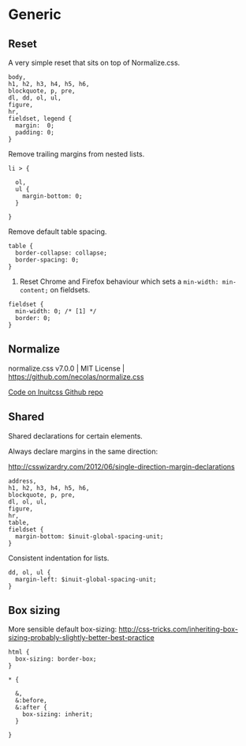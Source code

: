 # Generic

## Reset
A very simple reset that sits on top of Normalize.css.

```
body,
h1, h2, h3, h4, h5, h6,
blockquote, p, pre,
dl, dd, ol, ul,
figure,
hr,
fieldset, legend {
  margin:  0;
  padding: 0;
}
```

Remove trailing margins from nested lists.

```
li > {

  ol,
  ul {
    margin-bottom: 0;
  }

}
```

Remove default table spacing.

```
table {
  border-collapse: collapse;
  border-spacing: 0;
}
```


1. Reset Chrome and Firefox behaviour which sets a `min-width: min-content;` on fieldsets.

```
fieldset {
  min-width: 0; /* [1] */
  border: 0;
}
```


## Normalize
normalize.css v7.0.0 | MIT License | https://github.com/necolas/normalize.css

[Code on Inuitcss Github repo](https://github.com/inuitcss/inuitcss/blob/master/generic/_generic.normalize.scss)


## Shared
Shared declarations for certain elements.

Always declare margins in the same direction:

http://csswizardry.com/2012/06/single-direction-margin-declarations

```
address,
h1, h2, h3, h4, h5, h6,
blockquote, p, pre,
dl, ol, ul,
figure,
hr,
table,
fieldset {
  margin-bottom: $inuit-global-spacing-unit;
}
```

Consistent indentation for lists.

```
dd, ol, ul {
  margin-left: $inuit-global-spacing-unit;
}
```

## Box sizing
More sensible default box-sizing: http://css-tricks.com/inheriting-box-sizing-probably-slightly-better-best-practice

```
html {
  box-sizing: border-box;
}

* {

  &,
  &:before,
  &:after {
    box-sizing: inherit;
  }

}
```
